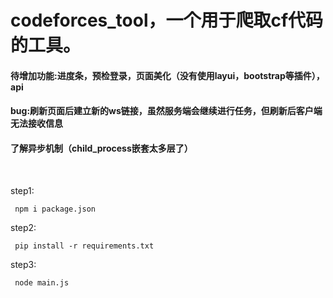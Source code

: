 # codeforces_tool，一个用于爬取cf代码的工具。

#### 待增加功能:进度条，预检登录，页面美化（没有使用layui，bootstrap等插件），api

#### bug:刷新页面后建立新的ws链接，虽然服务端会继续进行任务，但刷新后客户端无法接收信息

#### 了解异步机制（child_process嵌套太多层了）
<br>

step1:
    
     npm i package.json

step2: 
  
     pip install -r requirements.txt

step3:
   
     node main.js